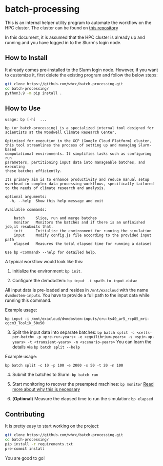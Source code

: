 # batch-processing

This is an internal helper utility program to automate the workflow on the HPC cluster.
The cluster can be found on [this repository](https://github.com/whrc/GCP-Slurm-Arctic/)

In this document, it is assumed that the HPC cluster is already up and running and you have logged in to the Slurm's login node.

## How to Install

It already comes pre-installed to the Slurm login node.
However, if you want to customize it, first delete the existing program and follow the below steps:

```bash
git clone https://github.com/whrc/batch-processing.git
cd batch-processing/
python3.9 -m pip install .
```

## How to Use

```
usage: bp [-h]  ...

bp (or batch-processing) is a specialized internal tool designed for
scientists at the Woodwell Climate Research Center.

Optimized for execution in the GCP (Google Cloud Platform) cluster,
this tool streamlines the process of setting up and managing Slurm-based
computational environments. It simplifies tasks such as configuring run
parameters, partitioning input data into manageable batches, and executing
these batches efficiently.

Its primary aim is to enhance productivity and reduce manual setup
overhead in complex data processing workflows, specifically tailored
to the needs of climate research and analysis.

optional arguments:
  -h, --help  Show this help message and exit

Available commands:

    batch     Slice, run and merge batches
    monitor   Monitors the batches and if there is an unfinished job,it resubmits that.
    init      Initialize the environment for running the simulation
    input     Modify config.js file according to the provided input path
    elapsed   Measures the total elapsed time for running a dataset

Use bp <command> --help for detailed help.
```

A typical workflow would look like this:

1) Initialize the environment: `bp init`.

2) Configure the dvmdostem: `bp input -i <path-to-input-data>`

All input data is pre-loaded and resides in `/mnt/exacloud` with the name `dvmdostem-inputs`.
You have to provide a full path to the input data while running this command.

Example usage:

`bp input -i /mnt/exacloud/dvmdostem-inputs/cru-ts40_ar5_rcp85_mri-cgcm3_Toolik_50x50`

3) Split the input data into separate batches: `bp batch split -c <cells-per-batch> -p <pre-run-years> -e <equilibrium-years> -s <spin-up-years> -t <transient-years> -n <scenario-years>`
You can learn the details via `bp batch split --help`

Example usage:

`bp batch split -c 10 -p 100 -e 2000 -s 50 -t 20 -n 100`

4) Submit the batches to Slurm: `bp batch run`

5) Start monitoring to recover the preempted machines: `bp monitor`
[Read more about why this is necessary](todo)

6) (**Optional**) Measure the elapsed time to run the simulation: `bp elapsed`


## Contributing

It is pretty easy to start working on the project:

```bash
git clone https://github.com/whrc/batch-processing.git
cd batch-processing/
pip install -r requirements.txt
pre-commit install
```

You are good to go!
